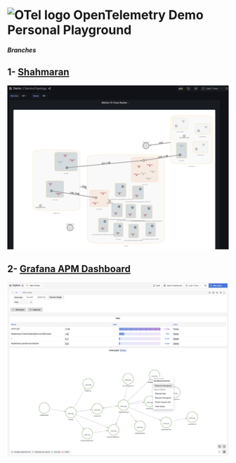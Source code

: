 <!-- markdownlint-disable-next-line -->
# <img src="https://opentelemetry.io/img/logos/opentelemetry-logo-nav.png" alt="OTel logo" width="45"> OpenTelemetry Demo Personal Playground

##### Branches 

## 1- [Shahmaran](https://github.com/devrimdemiroz/opentelemetry-demo-webstore/tree/shahmaran)
![Shahmaran](ServiceTopologyBlues.png)

## 2- [Grafana APM Dashboard](https://github.com/devrimdemiroz/opentelemetry-demo-webstore/tree/grafanas-apm-dashboard)
![Tempo Apm Dashboard](TempoApmDashboard.png)


